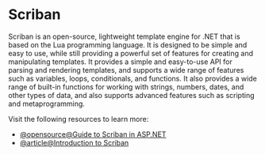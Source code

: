 # Scriban

Scriban is an open-source, lightweight template engine for .NET that is based on the Lua programming language. It is designed to be simple and easy to use, while still providing a powerful set of features for creating and manipulating templates. It provides a simple and easy-to-use API for parsing and rendering templates, and supports a wide range of features such as variables, loops, conditionals, and functions. It also provides a wide range of built-in functions for working with strings, numbers, dates, and other types of data, and also supports advanced features such as scripting and metaprogramming.

Visit the following resources to learn more:

- [@opensource@Guide to Scriban in ASP.NET](https://github.com/scriban/scriban)
- [@article@Introduction to Scriban](https://www.markvanaalst.com/blog/sxa/sxa-9-3-introducing-scriban/)